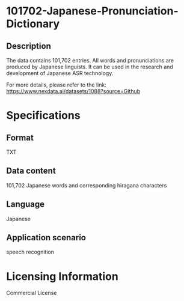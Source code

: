 # 101702-Japanese-Pronunciation-Dictionary

## Description
The data contains 101,702 entries. All words and pronunciations are produced by Japanese linguists. It can be used in the research and development of Japanese ASR technology.

For more details, please refer to the link: https://www.nexdata.ai/datasets/1088?source=Github


# Specifications
## Format
TXT
## Data content
101,702 Japanese words and corresponding hiragana characters
## Language
Japanese
## Application scenario
speech recognition

# Licensing Information
Commercial License
